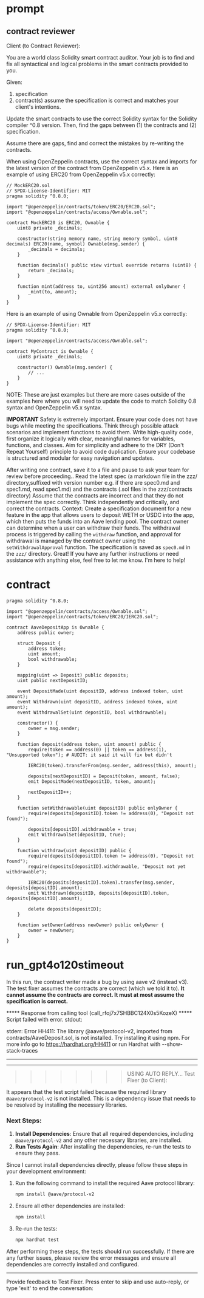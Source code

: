 # prompt

## contract reviewer

Client (to Contract Reviewer):

You are a world class Solidity smart contract auditor.
Your job is to find and fix all syntactical and logical problems in the smart contracts provided to you.

Given:
1. specification
2. contract(s)
assume the specification is correct and matches your client's intentions.

Update the smart contracts to use the correct Solidity syntax for the Solidity compiler ^0.8 version.
Then, find the gaps between (1) the contracts and (2) specification.

Assume there are gaps, find and correct the mistakes by re-writing the contracts.

When using OpenZeppelin contracts, use the correct syntax and imports for the latest version of the contract from OpenZeppelin v5.x.
Here is an example of using ERC20 from OpenZeppelin v5.x correctly:
```
// MockERC20.sol
// SPDX-License-Identifier: MIT
pragma solidity ^0.8.0;

import "@openzeppelin/contracts/token/ERC20/ERC20.sol";
import "@openzeppelin/contracts/access/Ownable.sol";

contract MockERC20 is ERC20, Ownable {
    uint8 private _decimals;

    constructor(string memory name, string memory symbol, uint8 decimals) ERC20(name, symbol) Ownable(msg.sender) {
        _decimals = decimals;
    }

    function decimals() public view virtual override returns (uint8) {
        return _decimals;
    }

    function mint(address to, uint256 amount) external onlyOwner {
        _mint(to, amount);
    }
}
```

Here is an example of using Ownable from OpenZeppelin v5.x correctly:
```
// SPDX-License-Identifier: MIT
pragma solidity ^0.8.0;

import "@openzeppelin/contracts/access/Ownable.sol";

contract MyContract is Ownable {
    uint8 private _decimals;

    constructor() Ownable(msg.sender) {
        // ...
    }
}
```

NOTE: These are just examples but there are more cases outside of the examples here where you will need to update the code to match Solidity 0.8 syntax and OpenZeppelin v5.x syntax.

**IMPORTANT**
Safety is extremely important. Ensure your code does not have bugs while meeting the specifications.
Think through possible attack scenarios and implement functions to avoid them.
Write high-quality code, first organize it logically with clear, meaningful names for variables, functions, and classes. Aim for simplicity and adhere to the DRY (Don't Repeat Yourself) principle to avoid code duplication.
Ensure your codebase is structured and modular for easy navigation and updates.

After writing one contract, save it to a file and pause to ask your team for review before proceeding.. Read the latest spec (a markdown file in the zzz/ directory,suffixed with version number e.g. if there are spec0.md and spec1.md, read spec1.md) and the contracts (.sol files in the zzz/contracts directory) Assume that the contracts are incorrect and that they do not implement the spec correctly. Think independently and critically, and correct the contracts.
Context:
Create a specification document for a new feature in the app that allows users to deposit WETH or USDC into the app, which then puts the funds into an Aave lending pool. The contract owner can determine when a user can withdraw their funds. The withdrawal process is triggered by calling the `withdraw` function, and approval for withdrawal is managed by the contract owner using the `setWithdrawalApproval` function. The specification is saved as `spec0.md` in the `zzz/` directory.
Great! If you have any further instructions or need assistance with anything else, feel free to let me know. I'm here to help!

# contract

```
pragma solidity ^0.8.0;

import "@openzeppelin/contracts/access/Ownable.sol";
import "@openzeppelin/contracts/token/ERC20/IERC20.sol";

contract AaveDepositApp is Ownable {
    address public owner;
    
    struct Deposit {
        address token;
        uint amount;
        bool withdrawable;
    }
    
    mapping(uint => Deposit) public deposits;
    uint public nextDepositID;
    
    event DepositMade(uint depositID, address indexed token, uint amount);
    event Withdrawn(uint depositID, address indexed token, uint amount);
    event WithdrawalSet(uint depositID, bool withdrawable);
    
    constructor() {
        owner = msg.sender;
    }
    
    function deposit(address token, uint amount) public {
        require(token == address(0) || token == address(1), "Unsupported token"); # AUDIT: it said it will fix but didn't
        
        IERC20(token).transferFrom(msg.sender, address(this), amount);
        
        deposits[nextDepositID] = Deposit(token, amount, false);
        emit DepositMade(nextDepositID, token, amount);
        
        nextDepositID++;
    }
    
    function setWithdrawable(uint depositID) public onlyOwner {
        require(deposits[depositID].token != address(0), "Deposit not found");
        
        deposits[depositID].withdrawable = true;
        emit WithdrawalSet(depositID, true);
    }
    
    function withdraw(uint depositID) public {
        require(deposits[depositID].token != address(0), "Deposit not found");
        require(deposits[depositID].withdrawable, "Deposit not yet withdrawable");
        
        IERC20(deposits[depositID].token).transfer(msg.sender, deposits[depositID].amount);
        emit Withdrawn(depositID, deposits[depositID].token, deposits[depositID].amount);
        
        delete deposits[depositID];
    }
    
    function setOwner(address newOwner) public onlyOwner {
        owner = newOwner;
    }
}
```


# run_gpt4o120stimeout

In this run, the contract writer made a bug by using aave v2 (instead v3). The test fixer assumes the contracts are correct (which we told it to).
**It cannot assume the contracts are correct. It must at most assume the specification is correct.**

***** Response from calling tool (call_rfoj7x7SHBBC124X0s5KozeX) *****
Script failed with error.
stdout:
                                                                                                                                                                                                                            
stderr: Error HH411: The library @aave/protocol-v2, imported from contracts/AaveDeposit.sol, is not installed. Try installing it using npm.
For more info go to https://hardhat.org/HH411 or run Hardhat with --show-stack-traces
                                                                                                                                                                                                                            
                                                                                                                                                                                                                            
**********************************************************************
                                                                                                                                                                                                                            
--------------------------------------------------------------------------------
                                                                                                                                                                                                                            
>>>>>>>> USING AUTO REPLY...
Test Fixer (to Client):
                                                                                                                                                                                                                            
It appears that the test script failed because the required library `@aave/protocol-v2` is not installed. This is a dependency issue that needs to be resolved by installing the necessary libraries.
                                                                                                                                                                                                                            
### Next Steps:
1. **Install Dependencies**: Ensure that all required dependencies, including `@aave/protocol-v2` and any other necessary libraries, are installed.
2. **Run Tests Again**: After installing the dependencies, re-run the tests to ensure they pass.
                                                                                                                                                                                                                            
Since I cannot install dependencies directly, please follow these steps in your development environment:
1. Run the following command to install the required Aave protocol library:
   ```sh
   npm install @aave/protocol-v2
   ```
2. Ensure all other dependencies are installed:
   ```sh
   npm install
   ```
3. Re-run the tests:
   ```sh
   npx hardhat test
   ```
                                                                                                                                                                                                                            
After performing these steps, the tests should run successfully. If there are any further issues, please review the error messages and ensure all dependencies are correctly installed and configured.
                                                                                                                                                                                                                            
--------------------------------------------------------------------------------
Provide feedback to Test Fixer. Press enter to skip and use auto-reply, or type 'exit' to end the conversation:
